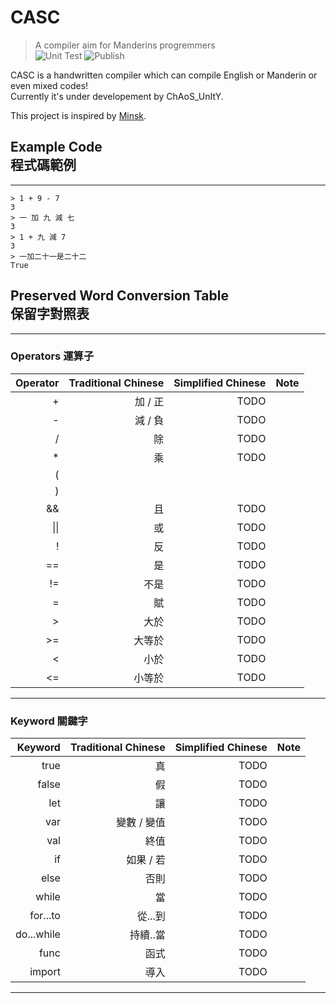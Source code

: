 # CASC  
> A compiler aim for Manderins progremmers  
![Unit Test](https://github.com/CASC-Lang/CASC/workflows/Unit%20Test/badge.svg?branch=master)
![Publish](https://github.com/CASC-Lang/CASC/workflows/Publish/badge.svg?branch=v0.0.1&event=release)

CASC is a handwritten compiler which can compile English or Manderin or even mixed codes!  
Currently it's under developement by ChAoS_UnItY.  
  
This project is inspired by [Minsk](https://github.com/terrajobst/minsk).

## Example Code <br> 程式碼範例
------
```casc
> 1 + 9 - 7
3
> 一 加 九 減 七
3
> 1 + 九 減 7
3
> 一加二十一是二十二
True
```
## Preserved Word Conversion Table <br> 保留字對照表
------
### Operators 運算子
| Operator  | Traditional Chinese   | Simplified Chinese    | Note      |
|----------:|----------------------:|----------------------:|----------:|
| +         | 加 / 正               | TODO                  |
| -         | 減 / 負               | TODO                  |
| /         | 除                    | TODO                  |
| *         | 乘                    | TODO                  |
| (         |
| )         |
| &&        | 且                    | TODO                  |
| \|\|      | 或                    | TODO                  |
| !         | 反                    | TODO                  |
| ==        | 是                    | TODO                  |
| !=        | 不是                  | TODO                  |
| =         | 賦                    | TODO                  |
| >         | 大於                  | TODO                  |
| >=        | 大等於                | TODO                  |
| <         | 小於                  | TODO                  |
| <=        | 小等於                | TODO                  |
-------
### Keyword 關鍵字
| Keyword   | Traditional Chinese   | Simplified Chinese    | Note      |
|----------:|----------------------:|----------------------:|----------:|
| true      | 真                    | TODO                  |
| false     | 假                    | TODO                  |
| let       | 讓                    | TODO                  |
| var       | 變數 / 變值           | TODO                  |
| val       | 終值                  | TODO                  |
| if        | 如果 / 若             | TODO                  |
| else      | 否則                  | TODO                  |
| while     | 當                    | TODO                  |
| for...to  | 從...到               | TODO                  |
| do...while| 持續..當               | TODO                 |
| func      | 函式                  | TODO                  |
| import    | 導入                  | TODO                  |
------